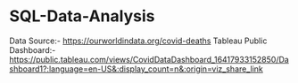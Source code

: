 # SQL-Data-Analysis

Data Source:- https://ourworldindata.org/covid-deaths
Tableau Public Dashboard:- https://public.tableau.com/views/CovidDataDashboard_16417933152850/Dashboard1?:language=en-US&:display_count=n&:origin=viz_share_link
